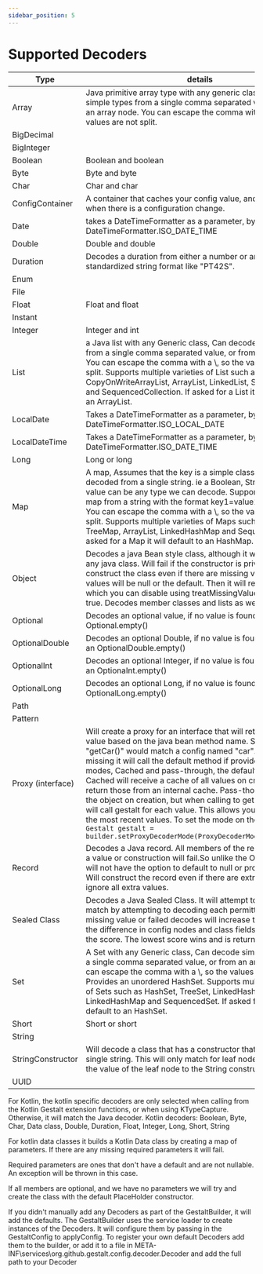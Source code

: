 ```yaml
---
sidebar_position: 5
---
```


# Supported Decoders

| Type              | details                                                                                                                                                                                                                                                                                                                                                                                                                                                                                                                                                                                                                                                                                             |
|-------------------|-----------------------------------------------------------------------------------------------------------------------------------------------------------------------------------------------------------------------------------------------------------------------------------------------------------------------------------------------------------------------------------------------------------------------------------------------------------------------------------------------------------------------------------------------------------------------------------------------------------------------------------------------------------------------------------------------------|
| Array             | Java primitive array type with any generic class, Can decode simple types from a single comma separated value, or from an array node. You can escape the comma with a \\, so the values are not split.                                                                                                                                                                                                                                                                                                                                                                                                                                                                                              |
| BigDecimal        |                                                                                                                                                                                                                                                                                                                                                                                                                                                                                                                                                                                                                                                                                                     |
| BigInteger        |                                                                                                                                                                                                                                                                                                                                                                                                                                                                                                                                                                                                                                                                                                     |
| Boolean           | Boolean and boolean                                                                                                                                                                                                                                                                                                                                                                                                                                                                                                                                                                                                                                                                                 |
| Byte              | Byte and byte                                                                                                                                                                                                                                                                                                                                                                                                                                                                                                                                                                                                                                                                                       |
| Char              | Char and char                                                                                                                                                                                                                                                                                                                                                                                                                                                                                                                                                                                                                                                                                       |
| ConfigContainer   | A container that caches your config value, and updates it when there is a configuration change.                                                                                                                                                                                                                                                                                                                                                                                                                                                                                                                                                                                                     |
| Date              | takes a DateTimeFormatter as a parameter, by default it uses DateTimeFormatter.ISO_DATE_TIME                                                                                                                                                                                                                                                                                                                                                                                                                                                                                                                                                                                                        |
| Double            | Double and double                                                                                                                                                                                                                                                                                                                                                                                                                                                                                                                                                                                                                                                                                   |
| Duration          | Decodes a duration from either a number or an ISO 8601 standardized string format like "PT42S".                                                                                                                                                                                                                                                                                                                                                                                                                                                                                                                                                                                                     |
| Enum              |                                                                                                                                                                                                                                                                                                                                                                                                                                                                                                                                                                                                                                                                                                     |
| File              |                                                                                                                                                                                                                                                                                                                                                                                                                                                                                                                                                                                                                                                                                                     |
| Float             | Float and float                                                                                                                                                                                                                                                                                                                                                                                                                                                                                                                                                                                                                                                                                     |
| Instant           |                                                                                                                                                                                                                                                                                                                                                                                                                                                                                                                                                                                                                                                                                                     |
| Integer           | Integer and int                                                                                                                                                                                                                                                                                                                                                                                                                                                                                                                                                                                                                                                                                     |
| List              | a Java list with any Generic class, Can decode simple types from a single comma separated value, or from an array node. You can escape the comma with a \\, so the values are not split. Supports multiple varieties of List such as AbstractList, CopyOnWriteArrayList, ArrayList, LinkedList, Stack, Vector, and SequencedCollection. If asked for a List it will default to an ArrayList.                                                                                                                                                                                                                                                                                                        |
| LocalDate         | Takes a DateTimeFormatter as a parameter, by default it uses DateTimeFormatter.ISO_LOCAL_DATE                                                                                                                                                                                                                                                                                                                                                                                                                                                                                                                                                                                                       |
| LocalDateTime     | Takes a DateTimeFormatter as a parameter, by default it uses DateTimeFormatter.ISO_DATE_TIME                                                                                                                                                                                                                                                                                                                                                                                                                                                                                                                                                                                                        |
| Long              | Long or long                                                                                                                                                                                                                                                                                                                                                                                                                                                                                                                                                                                                                                                                                        |
| Map               | A map, Assumes that the key is a simple class that can be decoded from a single string. ie a Boolean, String, Int. The value can be any type we can decode. Supports parsing a map from a string with the format key1=value1, key2=value2. You can escape the comma with a \\, so the values are not split. Supports multiple varieties of Maps such as HashMap, TreeMap, ArrayList, LinkedHashMap and SequencedMap. If asked for a Map it will default to an HashMap.                                                                                                                                                                                                                              |
| Object            | Decodes a java Bean style class, although it will work with any java class.  Will fail if the constructor is private. Will construct the class even if there are missing values, the values will be null or the default. Then it will return errors which you can disable using treatMissingValuesAsErrors = true. Decodes member classes and lists as well.                                                                                                                                                                                                                                                                                                                                        |
| Optional          | Decodes an optional value, if no value is found it will return an Optional.empty()                                                                                                                                                                                                                                                                                                                                                                                                                                                                                                                                                                                                                  |
| OptionalDouble    | Decodes an optional Double, if no value is found it will return an OptionalDouble.empty()                                                                                                                                                                                                                                                                                                                                                                                                                                                                                                                                                                                                           |
| OptionalInt       | Decodes an optional Integer, if no value is found it will return an OptionaInt.empty()                                                                                                                                                                                                                                                                                                                                                                                                                                                                                                                                                                                                              |
| OptionalLong      | Decodes an optional Long, if no value is found it will return an OptionalLong.empty()                                                                                                                                                                                                                                                                                                                                                                                                                                                                                                                                                                                                               |
| Path              |                                                                                                                                                                                                                                                                                                                                                                                                                                                                                                                                                                                                                                                                                                     |
| Pattern           |                                                                                                                                                                                                                                                                                                                                                                                                                                                                                                                                                                                                                                                                                                     |
| Proxy (interface) | Will create a proxy for an interface that will return the config value based on the java bean method name. So a method "getCar()" would match a config named "car". If a config is missing it will call the default method if provided. Has 2 modes, Cached and pass-through, the default is Cached. Cached  will receive a cache of all values on creation and return those from an internal cache. Pass-though will result the object on creation, but when calling to get the values it will call gestalt for each value. This allows you to always get the most recent values. To set the mode on the builder use `Gestalt gestalt = builder.setProxyDecoderMode(ProxyDecoderMode.PASSTHROUGH)` |
| Record            | Decodes a Java record. All members of the record must have a value or construction will fail.So unlike the Object decoder it will not have the option to default to null or provide defaults. Will construct the record even if there are extra values, it will ignore all extra values.                                                                                                                                                                                                                                                                                                                                                                                                            |
| Sealed Class      | Decodes a Java Sealed Class. It will attempt to find the best match by attempting to decoding each permitted class. Any missing value or failed decodes will increase the score, and the difference in config nodes and class fields will increase the score. The lowest score wins and is returned.                                                                                                                                                                                                                                                                                                                                                                                                |
| Set               | A Set with any Generic class, Can decode simple types from a single comma separated value, or from an array node. You can escape the comma with a \\, so the values are not split. Provides an unordered HashSet. Supports multiple varieties of Sets such as HashSet, TreeSet, LinkedHashSet, LinkedHashMap and SequencedSet. If asked for a Set it will default to an HashSet.                                                                                                                                                                                                                                                                                                                    |
| Short             | Short or short                                                                                                                                                                                                                                                                                                                                                                                                                                                                                                                                                                                                                                                                                      |
| String            |                                                                                                                                                                                                                                                                                                                                                                                                                                                                                                                                                                                                                                                                                                     |
| StringConstructor | Will decode a class that has a constructor that accepts a single string. This will only match for leaf nodes. It will send the value of the leaf node to the String constructor.                                                                                                                                                                                                                                                                                                                                                                                                                                                                                                                    |
| UUID              |                                                                                                                                                                                                                                                                                                                                                                                                                                                                                                                                                                                                                                                                                                     |

For Kotlin, the kotlin specific decoders are only selected when calling from the Kotlin Gestalt extension functions, or when using KTypeCapture. Otherwise, it will match the Java decoder.
Kotlin decoders: Boolean, Byte, Char, Data class, Double, Duration, Float, Integer, Long, Short, String

For kotlin data classes it builds a Kotlin Data class by creating a map of parameters. If there are any missing required parameters it will fail.

Required parameters are ones that don't have a default and are not nullable. An exception will be thrown in this case.

If all members are optional, and we have no parameters we will try and create the class with the default PlaceHolder constructor.

If you didn't manually add any Decoders as part of the GestaltBuilder, it will add the defaults. The GestaltBuilder uses the service loader to create instances of the Decoders. It will configure them by passing in the GestaltConfig to applyConfig.
To register your own default Decoders add them to the builder, or add it to a file in META-INF\services\org.github.gestalt.config.decoder.Decoder and add the full path to your Decoder
